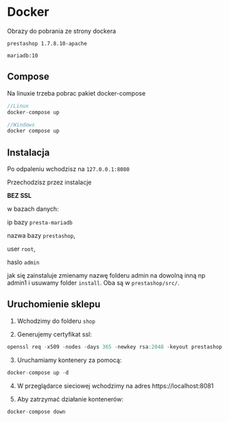 # Docker
Obrazy do pobrania ze strony dockera

`prestashop 1.7.8.10-apache`

`mariadb:10`

## Compose
Na linuxie trzeba pobrac pakiet docker-compose

```c++
//Linux
docker-compose up

//Windows
docker compose up  
```
## Instalacja
Po odpaleniu wchodzisz na `127.0.0.1:8080`

Przechodzisz przez instalacje

**BEZ SSL**

w bazach danych:

ip bazy `presta-mariadb`

nazwa bazy `prestashop`,

user `root`,

haslo `admin`

jak się zainstaluje zmienamy nazwę folderu admin na dowolną inną np admin1 i usuwamy folder `install`. Oba są w `prestashop/src/`.

## Uruchomienie sklepu

1. Wchodzimy do folderu `shop`

2. Generujemy certyfikat ssl:
```c++
openssl req -x509 -nodes -days 365 -newkey rsa:2048 -keyout prestashop.key -out prestashop.crt -subj "/C=PL/ST=Pomeranian Voivodeship/L=Gdansk/O=Donice Hermiony/OU=Donice Hermiony/CN=localhost"
```

3. Uruchamiamy kontenery za pomocą:
```c++
docker-compose up -d
```

4. W przeglądarce sieciowej wchodzimy na adres https://localhost:8081

5. Aby zatrzymać działanie kontenerów:
```c++
docker-compose down
```